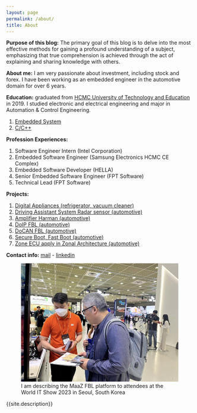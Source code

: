```yaml
---
layout: page
permalink: /about/
title: About
---
```

**Purpose of this blog:** The primary goal of this blog is to delve into the most effective methods for gaining a profound understanding of a subject, emphasizing that true comprehension is achieved through the act of explaining and sharing knowledge with others.

**About me:** I am very passionate about investment, including stock and forex. I have been working as an embedded engineer in the automotive domain for over 6 years.

**Education:** graduated from [HCMC University of Technology and Education](https://en.hcmute.edu.vn/) in 2019. I studied electronic and electrical engineering and major in Automation & Control Engineering. 
1. [Embedded System](https://link)
2. [C/C++](https://link)

**Profession Experiences:**
1. Software Engineer Intern (Intel Corporation)
2. Embedded Software Engineer (Samsung Electronics HCMC CE Complex)
3. Embedded Software Developer (HELLA)
4. Senior Embedded Software Engineer (FPT Software)
5. Technical Lead (FPT Software)

**Projects:**

1. [Digital Appliances (refrigerator, vacuum cleaner)](https://github.com/)
2. [Driving Assistant System Radar sensor (automotive)](https://github.com/)
3. [Amplifier Harman (automotive)](https://github.com/)
4. [DoIP FBL (automotive)](https://github.com/)
5. [DoCAN FBL (automotive)](https://github.com/)
6. [Secure Boot, Fast Boot (automotive)](https://github.com/)
7. [Zone ECU apply in Zonal Architecture (automotive) ](https://github.com/)

**Contact info:** [mail](mailto:sang.tran2197@gmail.com) - [linkedin](https://www.linkedin.com/in/sangtdx/)  

<figure>
  <img src="/assets/img/World_IT_Show_2023.png" alt="World_IT_Show_2023">
  <figcaption>I am describing the MaaZ FBL platform to attendees at the World IT Show 2023 in Seoul, South Korea</figcaption>
</figure>

<p class="message">
  {{site.description}}
</p>
